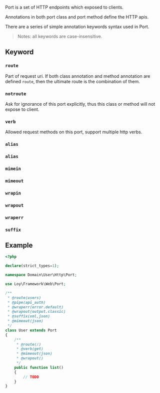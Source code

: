 Port is a set of HTTP endpoints which exposed to clients.

Annotations in both port class and port method define the HTTP apis.

There are a series of simple annotation keywords syntax used in Port. 

> Notes: all keywords are case-insensitive.

## Keyword

### `route`

Part of request uri. If both class annotation and method annotation are defined `route`, then the ultimate route is the combination of them. 

### `notroute`

Ask for ignorance of this port explicitly, thus this class or method will not expose to client.

### `verb`

Allowed request methods on this port, support multiple http verbs.

### `alias`

### `alias`

### `mimein` 

### `mimeout` 

### `wrapin` 

### `wrapout` 

### `wraperr` 

### `suffix` 

## Example

``` php
<?php

declare(strict_types=1);

namespace Domain\User\Http\Port;

use Loy\Framework\Web\Port;

/**
 * @route(users)
 * @pipe(api_auth)
 * @wraperr(error.default)
 * @wrapout(output.classic)
 * @suffix(xml,json)
 * @mimeout(json)
 */
class User extends Port
{
    /**
     * @route(/)
     * @verb(get)
     * @mimeout(json)
     * @wrapout()
     */
    public function list()
    {
        // TODO
    }
}
```